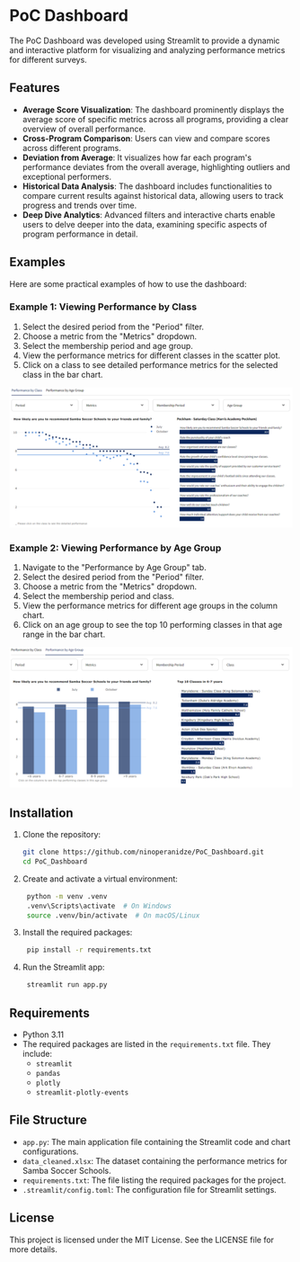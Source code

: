 # PoC Dashboard

The PoC Dashboard was developed using Streamlit to provide a dynamic and interactive platform for visualizing and analyzing performance metrics for different surveys.

## Features

- **Average Score Visualization**: The dashboard prominently displays the average score of specific metrics across all programs, providing a clear overview of overall performance.
- **Cross-Program Comparison**: Users can view and compare scores across different programs.
- **Deviation from Average**: It visualizes how far each program's performance deviates from the overall average, highlighting outliers and exceptional performers.
- **Historical Data Analysis**: The dashboard includes functionalities to compare current results against historical data, allowing users to track progress and trends over time.
- **Deep Dive Analytics**: Advanced filters and interactive charts enable users to delve deeper into the data, examining specific aspects of program performance in detail.

## Examples

Here are some practical examples of how to use the dashboard:

### Example 1: Viewing Performance by Class
1. Select the desired period from the "Period" filter.
2. Choose a metric from the "Metrics" dropdown.
3. Select the membership period and age group.
4. View the performance metrics for different classes in the scatter plot.
5. Click on a class to see detailed performance metrics for the selected class in the bar chart.

![Tab 1 Example](examples/tab_1.png)


### Example 2: Viewing Performance by Age Group
1. Navigate to the "Performance by Age Group" tab.
2. Select the desired period from the "Period" filter.
3. Choose a metric from the "Metrics" dropdown.
4. Select the membership period and class.
5. View the performance metrics for different age groups in the column chart.
6. Click on an age group to see the top 10 performing classes in that age range in the bar chart.

![Tab 1 Example](examples/tab_2.png)


## Installation

1. Clone the repository:
   ```sh
   git clone https://github.com/ninoperanidze/PoC_Dashboard.git
   cd PoC_Dashboard

2. Create and activate a virtual environment:
   ```sh
    python -m venv .venv
    .venv\Scripts\activate  # On Windows
    source .venv/bin/activate  # On macOS/Linux

3. Install the required packages:
   ```sh
    pip install -r requirements.txt

4. Run the Streamlit app:
   ```sh
    streamlit run app.py


## Requirements

- Python 3.11
- The required packages are listed in the `requirements.txt` file. They include:
  - `streamlit`
  - `pandas`
  - `plotly`
  - `streamlit-plotly-events`


## File Structure

- `app.py`: The main application file containing the Streamlit code and chart configurations.
- `data_cleaned.xlsx`: The dataset containing the performance metrics for Samba Soccer Schools.
- `requirements.txt`: The file listing the required packages for the project.
- `.streamlit/config.toml`: The configuration file for Streamlit settings.

## License

This project is licensed under the MIT License. See the LICENSE file for more details.
